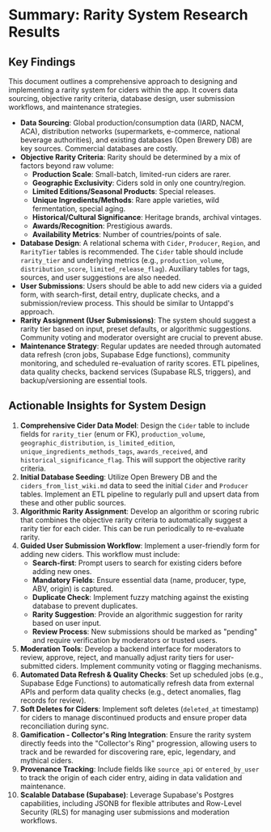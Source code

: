 # Summary: Rarity System Research Results

## Key Findings
This document outlines a comprehensive approach to designing and implementing a rarity system for ciders within the app. It covers data sourcing, objective rarity criteria, database design, user submission workflows, and maintenance strategies.

-   **Data Sourcing**: Global production/consumption data (IARD, NACM, ACA), distribution networks (supermarkets, e-commerce, national beverage authorities), and existing databases (Open Brewery DB) are key sources. Commercial databases are costly.
-   **Objective Rarity Criteria**: Rarity should be determined by a mix of factors beyond raw volume:
    -   **Production Scale**: Small-batch, limited-run ciders are rarer.
    -   **Geographic Exclusivity**: Ciders sold in only one country/region.
    -   **Limited Editions/Seasonal Products**: Special releases.
    -   **Unique Ingredients/Methods**: Rare apple varieties, wild fermentation, special aging.
    -   **Historical/Cultural Significance**: Heritage brands, archival vintages.
    -   **Awards/Recognition**: Prestigious awards.
    -   **Availability Metrics**: Number of countries/points of sale.
-   **Database Design**: A relational schema with `Cider`, `Producer`, `Region`, and `RarityTier` tables is recommended. The `Cider` table should include `rarity_tier` and underlying metrics (e.g., `production_volume`, `distribution_score`, `limited_release_flag`). Auxiliary tables for tags, sources, and user suggestions are also needed.
-   **User Submissions**: Users should be able to add new ciders via a guided form, with search-first, detail entry, duplicate checks, and a submission/review process. This should be similar to Untappd's approach.
-   **Rarity Assignment (User Submissions)**: The system should suggest a rarity tier based on input, preset defaults, or algorithmic suggestions. Community voting and moderator oversight are crucial to prevent abuse.
-   **Maintenance Strategy**: Regular updates are needed through automated data refresh (cron jobs, Supabase Edge functions), community monitoring, and scheduled re-evaluation of rarity scores. ETL pipelines, data quality checks, backend services (Supabase RLS, triggers), and backup/versioning are essential tools.

## Actionable Insights for System Design

1.  **Comprehensive Cider Data Model**: Design the `Cider` table to include fields for `rarity_tier` (enum or FK), `production_volume`, `geographic_distribution`, `is_limited_edition`, `unique_ingredients_methods_tags`, `awards_received`, and `historical_significance_flag`. This will support the objective rarity criteria.
2.  **Initial Database Seeding**: Utilize Open Brewery DB and the `ciders_from_list_wiki.md` data to seed the initial `Cider` and `Producer` tables. Implement an ETL pipeline to regularly pull and upsert data from these and other public sources.
3.  **Algorithmic Rarity Assignment**: Develop an algorithm or scoring rubric that combines the objective rarity criteria to automatically suggest a rarity tier for each cider. This can be run periodically to re-evaluate rarity.
4.  **Guided User Submission Workflow**: Implement a user-friendly form for adding new ciders. This workflow must include:
    -   **Search-first**: Prompt users to search for existing ciders before adding new ones.
    -   **Mandatory Fields**: Ensure essential data (name, producer, type, ABV, origin) is captured.
    -   **Duplicate Check**: Implement fuzzy matching against the existing database to prevent duplicates.
    -   **Rarity Suggestion**: Provide an algorithmic suggestion for rarity based on user input.
    -   **Review Process**: New submissions should be marked as "pending" and require verification by moderators or trusted users.
5.  **Moderation Tools**: Develop a backend interface for moderators to review, approve, reject, and manually adjust rarity tiers for user-submitted ciders. Implement community voting or flagging mechanisms.
6.  **Automated Data Refresh & Quality Checks**: Set up scheduled jobs (e.g., Supabase Edge Functions) to automatically refresh data from external APIs and perform data quality checks (e.g., detect anomalies, flag records for review).
7.  **Soft Deletes for Ciders**: Implement soft deletes (`deleted_at` timestamp) for ciders to manage discontinued products and ensure proper data reconciliation during sync.
8.  **Gamification - Collector's Ring Integration**: Ensure the rarity system directly feeds into the "Collector's Ring" progression, allowing users to track and be rewarded for discovering rare, epic, legendary, and mythical ciders.
9.  **Provenance Tracking**: Include fields like `source_api` or `entered_by_user` to track the origin of each cider entry, aiding in data validation and maintenance.
10. **Scalable Database (Supabase)**: Leverage Supabase's Postgres capabilities, including JSONB for flexible attributes and Row-Level Security (RLS) for managing user submissions and moderation workflows.